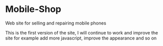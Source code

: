 # Mobile-Shop
Web site for selling and repairing mobile phones

This is the first version of the site, I will continue to work and improve the site 
for example add more javascript, improve the appearance and so on
